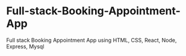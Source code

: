 # Full-stack-Booking-Appointment-App
Full stack Booking Appointment App using HTML, CSS, React, Node, Express, Mysql
